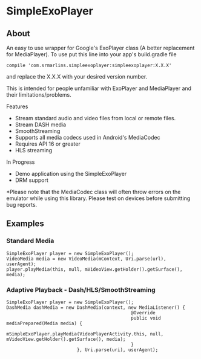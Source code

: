 # SimpleExoPlayer

## About
An easy to use wrapper for Google's ExoPlayer class (A better replacement for MediaPlayer).
To use put this line into your app's build.gradle file

  `compile 'com.srmarlins.simpleexoplayer:simpleexoplayer:X.X.X'`
  
and replace the X.X.X with your desired version number.

This is intended for people unfamiliar with ExoPlayer and MediaPlayer and their limitations/problems.  

Features
  - Stream standard audio and video files from local or remote files.
  - Stream DASH media
  - SmoothStreaming
  - Supports all media codecs used in Android's MediaCodec
  - Requires API 16 or greater
  - HLS streaming
  
In Progress
   - Demo application using the SimpleExoPlayer
   - DRM support

*Please note that the MediaCodec class will often throw errors on the emulator while using this library.  Please test on devices before submitting bug reports.

## Examples
### Standard Media
    SimpleExoPlayer player = new SimpleExoPlayer();
    VideoMedia media = new VideoMedia(mContext, Uri.parse(url), userAgent);
    player.playMedia(this, null, mVideoView.getHolder().getSurface(), media);
            
### Adaptive Playback - Dash/HLS/SmoothStreaming
    SimpleExoPlayer player = new SimpleExoPlayer();
    DashMedia dashMedia = new DashMedia(context, new MediaListener() {
                                                  @Override
                                                  public void mediaPrepared(Media media) {
                                                  mSimpleExoPlayer.playMedia(VideoPlayerActivity.this, null, 		mVideoView.getHolder().getSurface(), media);
                                                  }
                              }, Uri.parse(uri), userAgent);

